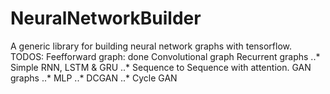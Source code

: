 NeuralNetworkBuilder
======
A generic library for building neural network graphs with tensorflow.
TODOS:
Feefforward graph: done
Convolutional graph
Recurrent graphs
 ..* Simple RNN, LSTM & GRU
 ..* Sequence to Sequence with attention.
GAN graphs
  ..* MLP 
  ..* DCGAN 
  ..* Cycle GAN
